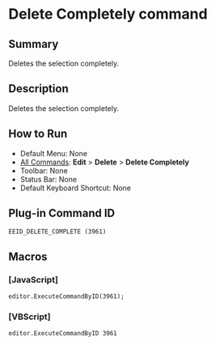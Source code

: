 # Delete Completely command

## Summary

Deletes the selection completely.

## Description

Deletes the selection completely.

## How to Run

- Default Menu: None
- [All Commands](../tools/all_commands): **Edit** \> **Delete** \> **Delete Completely**
- Toolbar: None
- Status Bar: None
- Default Keyboard Shortcut: None

## Plug-in Command ID

```
EEID_DELETE_COMPLETE (3961)```

## Macros

### \[JavaScript\]

```
editor.ExecuteCommandByID(3961);
```

### \[VBScript\]

```
editor.ExecuteCommandByID 3961
```
